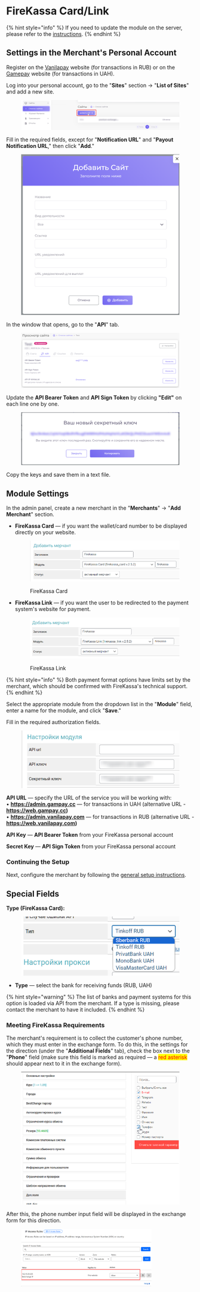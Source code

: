 # FireKassa Card/Link

{% hint style="info" %}
If you need to update the module on the server, please refer to the [instructions](https://premium.gitbook.io/main/en/basic-settings/faq/updating-script-files-on-the-server/how-to-update-files-on-the-server#merchant-and-auto-payout-modules).
{% endhint %}

## Settings in the Merchant's Personal Account

Register on the [Vanilapay](https://web.vanilapay.com/) website (for transactions in RUB) or on the [Gamepay](https://web.gampay.cc/) website (for transactions in UAH).

Log into your personal account, go to the "**Sites**" section -> "**List of Sites**" and add a new site.

<figure><img src="../../../.gitbook/assets/image (749)_eng.png" alt=""><figcaption></figcaption></figure>

Fill in the required fields, except for "**Notification URL**" and "**Payout Notification URL**," then click "**Add**."

<figure><img src="../../../.gitbook/assets/image (750)_eng.png" alt="" width="563"><figcaption></figcaption></figure>

In the window that opens, go to the "**API**" tab.

<figure><img src="../../../.gitbook/assets/image (751)_eng.png" alt=""><figcaption></figcaption></figure>

Update the **API Bearer Token** and **API Sign Token** by clicking **"Edit"** on each line one by one.

<figure><img src="../../../.gitbook/assets/image (752)_eng.png" alt=""><figcaption></figcaption></figure>

Copy the keys and save them in a text file.

## Module Settings

In the admin panel, create a new merchant in the "**Merchants**" -> "**Add Merchant**" section.

*   **FireKassa Card** — if you want the wallet/card number to be displayed directly on your website.

    <figure><img src="../../../.gitbook/assets/image (753)_eng.png" alt=""><figcaption><p>FireKassa Card</p></figcaption></figure>
*   **FireKassa Link** — if you want the user to be redirected to the payment system's website for payment.

    <figure><img src="../../../.gitbook/assets/image (754)_eng.png" alt=""><figcaption><p>FireKassa Link</p></figcaption></figure>

{% hint style="info" %}
Both payment format options have limits set by the merchant, which should be confirmed with FireKassa's technical support.
{% endhint %}

Select the appropriate module from the dropdown list in the "**Module**" field, enter a name for the module, and click "**Save**."

Fill in the required authorization fields.

<figure><img src="../../../.gitbook/assets/image (1421)_eng.png" alt=""><figcaption></figcaption></figure>

**API URL** — specify the URL of the service you will be working with:\
• **https://admin.gampay.cc** — for transactions in UAH (alternative URL - **https://web.gampay.cc)**\
• **https://admin.vanilapay.com** — for transactions in RUB (alternative URL - **https://web.vanilapay.com)**

**API Key** — **API Bearer Token** from your FireKassa personal account

**Secret Key** — **API Sign Token** from your FireKassa personal account

### Continuing the Setup

Next, configure the merchant by following the [general setup instructions](https://premium.gitbook.io/main/en/basic-settings/merchants-and-auto-payments/merchants/general-merchant-settings).

## Special Fields

**Type (FireKassa Card):**

<figure><img src="../../../.gitbook/assets/image (649)_eng.png" alt=""><figcaption></figcaption></figure>

* **Type** — select the bank for receiving funds (RUB, UAH)

{% hint style="warning" %}
The list of banks and payment systems for this option is loaded via API from the merchant. If a type is missing, please contact the merchant to have it included.
{% endhint %}

### **Meeting FireKassa Requirements**

The merchant's requirement is to collect the customer's phone number, which they must enter in the exchange form. To do this, in the settings for the direction (under the "**Additional Fields**" tab), check the box next to the "**Phone**" field (make sure this field is marked as required — a <mark style="color:red;">red asterisk</mark> should appear next to it in the exchange form).

<figure><img src="../../../.gitbook/assets/изображение (43)_eng.png" alt="" width="563"><figcaption></figcaption></figure>

After this, the phone number input field will be displayed in the exchange form for this direction.

<figure><img src="../../../.gitbook/assets/image (63)_eng.png" alt="" width="349"><figcaption></figcaption></figure>